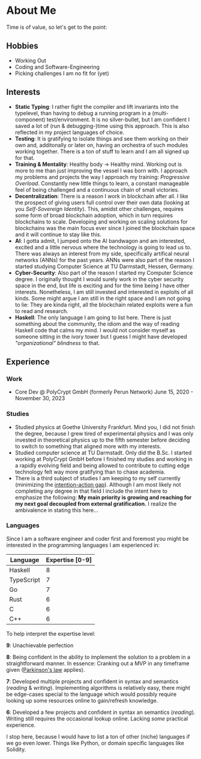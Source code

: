 # About Me

Time is of value, so let's get to the point:

## Hobbies

* Working Out
* Coding and Software-Engineering
* Picking challenges I am no fit for (yet)

## Interests

* **Static Typing**: I rather fight the compiler and lift invariants into the typelevel, than having to debug a running program in a (multi-component) test/environment. It is no silver-bullet, but I am confident I saved a lot of (run & debugging-)time using this approach. This is also reflected in my project languages of choice.
* **Testing**: It is gratifying to isolate things and see them working on their own and, additonally or later on, having an orchestra of such modules working together. There is a ton of stuff to learn and I am all signed up for that.
* **Training & Mentality**: Healthy body -> Healthy mind. Working out is more to me than just improving the vessel I was born with. I approach my problems and projects the way I approach my training: _Progressive Overload_. Constantly new little things to learn, a constant manageable feel of being challenged and a continuous chain of small victories.
* **Decentralization**: There is a reason I work in blockchain after all. I like the prospect of giving users full control over their own data (looking at you _Self-Sovereign Identity_). This, amidst other challenges, requires some form of broad blockchain adoption, which in turn requires blockchains to scale. Developing and working on scaling solutions for blockchains was the main focus ever since I joined the blockchain space and it will continue to stay like this.
* **AI**: I gotta admit, I jumped onto the AI bandwagon and am interested, excited and a little nervous where the technology is going to lead us to. There was always an interest from my side, specifically artifical neural networks (ANNs) for the past years. ANNs were also part of the reason I started studying Computer Science at TU Darmstadt, Hessen, Germany.
* **Cyber-Security**: Also part of the reason I started my Computer Science degree. I originally thought I would surely work in the cyber security space in the end, but life is exciting and for the time being I have other interests. Nonetheless, I am still invested and interested in exploits of all kinds. Some might argue I am still in the right space and I am not going to lie: They are kinda right, all the blockchain related exploits were a fun to read and research.
* **Haskell**: The only language I am going to list here. There is just something about the community, the idiom and the way of reading Haskell code that calms my mind. I would not consider myself as someone sitting in the ivory tower but I guess I might have developed _"organizational" blindness_ to that.

## Experience

### Work
* Core Dev @ PolyCrypt GmbH (formerly Perun Network) June 15, 2020 - November 30, 2023

### Studies
* Studied physics at Goethe University Frankfurt. Mind you, I did not finish the degree, because I grew tired of experimental physics and I was only invested in theoretical physics up to the fifth semester before deciding to switch to something that aligned more with my interests.
* Studied computer science at TU Darmstadt. Only did the B.Sc. I started working at PolyCrypt GmbH before I finished my studies and working in a rapidly evolving field and being allowed to contribute to cutting edge technology felt way more gratifying than to chase academia.
* There is a third subject of studies I am keeping to my self currently (minimizing the [intention-action gap](https://thedecisionlab.com/reference-guide/psychology/intention-action-gap)). Although I am most likely not completing any degree in that field I include the intent here to emphasize the following: **My main priority is growing and reaching for my next goal decoupled from external gratification.** I realize the ambivalence in stating this here...

### Languages

Since I am a software engineer and coder first and foremost you might be interested in the programming languages I am experienced in:

| Language    | Expertise [0-9] |
| ----------- | --------------- |
| Haskell     | 8               |
| TypeScript  | 7               |
| Go          | 7               |
| Rust        | 6               |
| C           | 6               |
| C++         | 6               |

To help interpret the expertise level:

**9**: Unachievable perfection

**8**: Being confident in the ability to implement the solution to a problem in a straightforward manner. In essence: Cranking out a MVP in any timeframe given ([Parkinson's law](https://en.wikipedia.org/wiki/Parkinson's_law) applies).

**7**: Developed multiple projects and confident in syntax and semantics (_reading_ & _writing_). Implementing algorithms is relatively easy, there might be edge-cases special to the language which would possibly require looking up some resources online to gain/refresh knowledge.

**6**: Developed a few projects and confident in syntax an semantics (_reading_). Writing still requires the occasional lookup online. Lacking _some_ practical experience.

I stop here, because I would have to list a ton of other (niche) languages if we go even lower. Things like Python, or domain specific languages like Solidity.
